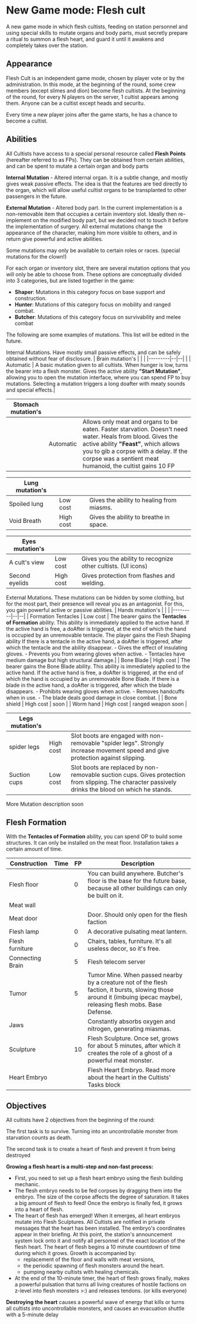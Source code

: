 # New Game mode: Flesh cult
A new game mode in which flesh cultists, feeding on station personnel and using special skills to mutate organs and body parts, must secretly prepare a ritual to summon a flesh heart, and guard it until it awakens and completely takes over the station.

## Appearance
Flesh Cult is an independent game mode, chosen by player vote or by the administration.
In this mode, at the beginning of the round, some crew members (except slimes and dion) become flesh cultists. At the beginning of the round, for every N players on the server, 1 cultist appears among them. Anyone can be a cultist except heads and securitu. 

Every time a new player joins after the game starts, he has a chance to become a cultist.

## Abilities
All Cultists have access to a special personal resource called **Flesh Points** (hereafter referred to as FPs). They can be obtained from certain abilities, and can be spent to mutate a certain organ and body parts

**Internal Mutation** - Altered internal organ. It is a subtle change, and mostly gives weak passive effects. The idea is that the features are tied directly to the organ, which will allow useful cultist organs to be transplanted to other passengers in the future.

**External Mutation** - Altered body part. In the current implementation is a non-removable item that occupies a certain inventory slot. Ideally then re-implement on the modified body part, but we decided not to touch it before the implementation of surgery.
All external mutations change the appearance of the character, making him more visible to others, and in return give powerful and active abilities.

Some mutations may only be available to certain roles or races. (special mutations for the clown!)

For each organ or inventory slot, there are several mutation options that you will only be able to choose from. These options are conceptually divided into 3 categories, but are listed together in the game:

- **Shaper**:
Mutations in this category focus on base support and construction.
- **Hunter**:
Mutations of this category focus on mobility and ranged combat.
- **Butcher**:
Mutations of this category focus on survivability and melee combat

The following are some examples of mutations. This list will be edited in the future.

Internal Mutations. Have mostly small passive effects, and can be safely obtained without fear of disclosure.
| Brain mutation's | | |
|---------|--|--|
| | Automatic | A basic mutation given to all cultists. When hunger is low, turns the bearer into a flesh monster. Gives the active ability **"Start Mutation"**, allowing you to open the mutation interface, where you can spend FP to buy mutations. Selecting a mutation triggers a long doafter with meaty sounds and special effects.|

| Stomach mutation's | | |
|---------|--|--|
| | Automatic | Allows only meat and organs to be eaten. Faster starvation. Doesn't need water. Heals from blood. Gives the active ability **"Feast"**, which allows you to gib a corpse with a delay. If the corpse was a sentient meat humanoid, the cultist gains 10 FP|

| Lung  mutation's | | |
|---------|--|--|
| Spoiled lung | Low cost | Gives the ability to healing from miasms. |
| Void Breath | High cost | Gives the ability to breathe in space. |

| Eyes  mutation's | | |
|---------|--|--|
| A cult's view | Low cost | Gives you the ability to recognize other cultists. (UI icons) |
| Second eyelids | High cost | Gives protection from flashes and welding. |


External Mutations. These mutations can be hidden by some clothing, but for the most part, their presence will reveal you as an antagonist. For this, you gain powerful active or passive abilities.
| Hands  mutation's | | |
|---------|--|--|
| Formation Tentacles | Low cost | The bearer gains the **Tentacles of Formation** ability. This ability is immediately applied to the active hand. If the active hand is free, a doAfter is triggered, at the end of which the hand is occupied by an unremovable tentacle. The player gains the Flesh Shaping ability If there is a tentacle in the active hand, a doAfter is triggered, after which the tentacle and the ability disappear. - Gives the effect of insulating gloves. - Prevents you from wearing gloves when active. - Tentacles have medium damage but high structural damage.|
| Bone Blade | High cost | The bearer gains the Bone Blade ability. This ability is immediately applied to the active hand. If the active hand is free, a doAfter is triggered, at the end of which the hand is occupied by an unremovable Bone Blade. If there is a blade in the active hand, a doAfter is triggered, after which the blade disappears. - Prohibits wearing gloves when active. - Removes handcuffs when in use. - The blade deals good damage in close combat. |
| Bone shield | High cost | soon |
| Worm hand | High cost | ranged weapon soon |

| Legs  mutation's | | |
|---------|--|--|
| spider legs | High cost | Slot boots are engaged with non-removable "spider legs". Strongly increase movement speed and give protection against slipping. |
| Suction cups | Low cost | Slot boots are replaced by non-removable suction cups. Gives protection from slipping. The character passively drinks the blood on which he stands. |

More Mutation description soon

## Flesh Formation
With the **Tentacles of Formation** ability, you can spend OP to build some structures. It can only be installed on the meat floor. Installation takes a certain amount of time.

| Construction | Time| FP | Description |
|-|-|-|-|
| Flesh floor | | 0 | You can build anywhere. Butcher's floor is the base for the future base, because all other buildings can only be built on it.|
| Meat wall | | | |
| Meat door| | | Door. Should only open for the flesh faction|
| Flesh lamp| | 0| A decorative pulsating meat lantern. |
| Flesh furniture | | 0| Chairs, tables, furniture. It's all useless decor, so it's free. |
| Connecting Brain | | 5| Flesh telecom server|
| Tumor| | 5 | Tumor Mine. When passed nearby by a creature not of the flesh faction, it bursts, slowing those around it (imbuing ipecac maybe), releasing flesh mobs. Base Defense.|
| Jaws | | | Constantly absorbs oxygen and nitrogen, generating miasmas. |
| Sculpture | | 10 | Flesh Sculpture. Once set, grows for about 5 minutes, after which it creates the role of a ghost of a powerful meat monster.|
| Heart Embryo| | | Flesh Heart Embryo. Read more about the heart in the Cultists' Tasks block|

## Objectives
All cultists have 2 objectives from the beginning of the round:

The first task is to survive. Turning into an uncontrollable monster from starvation counts as death.

The second task is to create a heart of flesh and prevent it from being destroyed

**Growing a flesh heart is a multi-step and non-fast process:**
- First, you need to set up a flesh heart embryo using the flesh building mechanic. 
- The flesh embryo needs to be fed corpses by dragging them into the embryo. The size of the corpse affects the degree of saturation. It takes a big amount of flesh to feed! Once the embryo is finally fed, it grows into a heart of flesh.
- The heart of flesh has emerged! When it emerges, all heart embryos mutate into Flesh Sculptures. All Cultists are notified in private messages that the heart has been installed. The embryo's coordinates appear in their briefing. At this point, the station's announcement system lock onto it and notify all personnel of the exact location of the flesh heart. The heart of flesh begins a 10 minute countdown of time during which it grows.
Growth is accompanied by:
  - replacement of the floor and walls with meat versions, 
  - the periodic spawning of flesh monsters around the heart.
  - pumping nearby cultists with healing chemicals. 
- At the end of the 10-minute timer, the heart of flesh grows finally, makes a powerful pulsation that turns all living creatures of hostile factions on z-level into flesh monsters >:) and releases tendons. (or kills everyone)

**Destroying the heart** causes a powerful wave of energy that kills or turns all cultists into uncontrollable monsters, and causes an evacuation shuttle with a 5-minute delay
